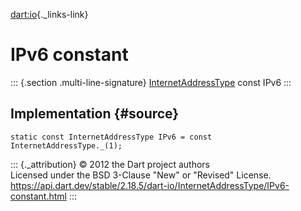 [dart:io](../../dart-io/dart-io-library){._links-link}

IPv6 constant
=============

::: {.section .multi-line-signature}
[InternetAddressType](../internetaddresstype-class) const IPv6
:::

Implementation {#source}
--------------

``` {.language-dart data-language="dart"}
static const InternetAddressType IPv6 = const InternetAddressType._(1);
```

::: {._attribution}
© 2012 the Dart project authors\
Licensed under the BSD 3-Clause \"New\" or \"Revised\" License.\
<https://api.dart.dev/stable/2.18.5/dart-io/InternetAddressType/IPv6-constant.html>
:::
